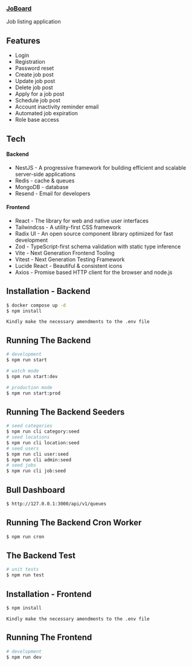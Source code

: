 ### [JoBoard](https://github.com/Nadeera3784/jobboard)

Job listing application 

## Features

- Login
- Registration
- Password reset
- Create job post
- Update job post
- Delete job post
- Apply for a job post
- Schedule job post
- Account inactivity reminder email 
- Automated job expiration
- Role base access

## Tech

#### Backend

- NestJS - A progressive framework for building efficient and scalable server-side applications
- Redis - cache & queues 
- MongoDB - database
- Resend - Email for developers


#### Frontend

- React - The library for web and native user interfaces
- Tailwindcss - A utility-first CSS framework 
- Radix UI - An open source component library optimized for fast development
- Zod - TypeScript-first schema validation with static type inference
- Vite - Next Generation Frontend Tooling
- Vitest - Next Generation Testing Framework
- Lucide React - Beautiful & consistent icons
- Axios - Promise based HTTP client for the browser and node.js


## Installation -  Backend

```bash
$ docker compose up -d
$ npm install
```
`Kindly make the necessary amendments to the .env file`

## Running The Backend

```bash
# development
$ npm run start

# watch mode
$ npm run start:dev

# production mode
$ npm run start:prod
```

## Running The Backend Seeders

```bash
# seed categories
$ npm run cli category:seed 
# seed locations
$ npm run cli location:seed
# seed users
$ npm run cli user:seed
$ npm run cli admin:seed
# seed jobs
$ npm run cli job:seed
```

## Bull Dashboard

```bash
$ http://127.0.0.1:3000/api/v1/queues
```

## Running The Backend Cron Worker

```bash
$ npm run cron
```

## The Backend Test

```bash
# unit tests
$ npm run test
```


## Installation -  Frontend

```bash
$ npm install
```
`Kindly make the necessary amendments to the .env file`

## Running The Frontend

```bash
# development
$ npm run dev
```
